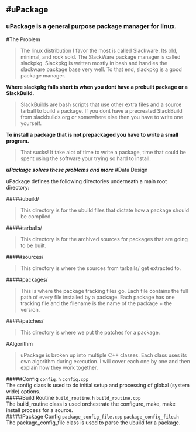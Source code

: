 #uPackage
---------

### uPackage is a general purpose package manager for linux.  

#The Problem
>   The linux distribution I favor the most is called Slackware.  Its old, minimal,
and rock soid.  The SlackWare package manager is called slackpkg.  Slackpkg
is written mostly in bash and handles the slackware package base very well.  To that
end, slackpkg is a good package manager.  

__**Where slackpkg falls short is when you dont have a prebuilt package or a SlackBuild.**__

>   SlackBuilds are bash scripts that use other extra files and a source tarball to build a
package.  If you dont have a precreated SlackBuild from slackbuilds.org or somewhere else
then you have to write one yourself.  

__**To install a package that is not prepackaged you have to write a small program.**__

>   That sucks!  It take alot of time to write a package, time that could be spent using
the software your trying so hard to install.  

__*uPackage solves these problems and more*__
#Data Design

uPackage defines the following directories underneath a main root directory:

#####ubuild/
>   This directory is for the ubuild files that dictate how a package should
be compiled.  

#####tarballs/
>   This directory is for the archived sources for packages that are going to
be built.  

#####sources/
>   This directory is where the sources from tarballs/ get extracted to.  

#####packages/
>   This is where the package tracking files go.  Each file contains the full
path of every file installed by a package.  Each package has one tracking file
and the filename is the name of the package + the version.

#####patches/
>  This directory is where we put the patches for a package.  

#Algorithm
>   uPackage is broken up into multiple C++ classes.  Each class uses its own
algorithm during execution.  I will cover each one by one and then explain how
they work together.  

#####Config
`config.h` `config.cpp`  
The config class is used to do initial setup and processing of global (system wide) options.  
#####Build Routine
`build_routine.h` `build_routine.cpp`  
The build_routine class is used orchestrate the configure, make, make install process for a source.  
#####Package Config
`package_config_file.cpp` `package_config_file.h`  
The package_config_file class is used to parse the ubuild for a package.  
